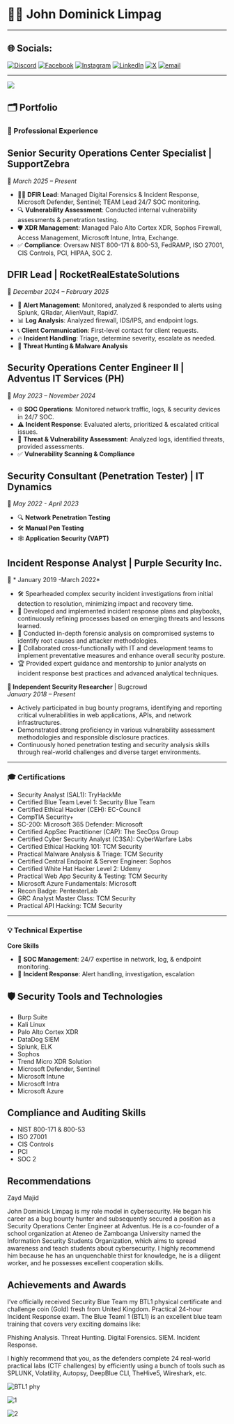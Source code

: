 # 👨‍💻 John Dominick Limpag

---

## 🌐 Socials:
[![Discord](https://img.shields.io/badge/Discord-%237289DA.svg?logo=discord&logoColor=white)](https://discord.gg/acherm4n) [![Facebook](https://img.shields.io/badge/Facebook-%231877F2.svg?logo=Facebook&logoColor=white)](https://facebook.com/Acherm4n) [![Instagram](https://img.shields.io/badge/Instagram-%23E4405F.svg?logo=Instagram&logoColor=white)](https://instagram.com/johndominick.lmpg) [![LinkedIn](https://img.shields.io/badge/LinkedIn-%230077B5.svg?logo=linkedin&logoColor=white)](https://linkedin.com/in/john-dominick-limpag-390a12264) [![X](https://img.shields.io/badge/X-black.svg?logo=X&logoColor=white)](https://x.com/jdlemps) [![email](https://img.shields.io/badge/Email-D14836?logo=gmail&logoColor=white)](mailto:johndominicklimpag@gmail.com) 

---
[![](https://visitcount.itsvg.in/api?id=Acherm4n&icon=0&color=0)](https://visitcount.itsvg.in)

<!-- Proudly created with GPRM ( https://gprm.itsvg.in ) -->

## 🗂️ Portfolio

### 💼 Professional Experience

## **Senior Security Operations Center Specialist | SupportZebra**  
📅 *March 2025 – Present*  

- 🕵️‍♂️ **DFIR Lead**: Managed Digital Forensics & Incident Response, Microsoft Defender, Sentinel; TEAM Lead 24/7 SOC monitoring.  
- 🔍 **Vulnerability Assessment**: Conducted internal vulnerability assessments & penetration testing.  
- 🛡️ **XDR Management**: Managed Palo Alto Cortex XDR, Sophos Firewall, Access Management, Microsoft Intune, Intra, Exchange.  
- ✅ **Compliance**: Oversaw NIST 800-171 & 800-53, FedRAMP, ISO 27001, CIS Controls, PCI, HIPAA, SOC 2.  

## **DFIR Lead | RocketRealEstateSolutions**  
📅 *December 2024 – February 2025*  

- 🚨 **Alert Management**: Monitored, analyzed & responded to alerts using Splunk, QRadar, AlienVault, Rapid7.  
- 📊 **Log Analysis**: Analyzed firewall, IDS/IPS, and endpoint logs.  
- 📞 **Client Communication**: First-level contact for client requests.  
- 🔥 **Incident Handling**: Triage, determine severity, escalate as needed.  
- 🎯 **Threat Hunting & Malware Analysis**  

## **Security Operations Center Engineer II | Adventus IT Services (PH)**  
📅 *May 2023 – November 2024*  

- 🌐 **SOC Operations**: Monitored network traffic, logs, & security devices in 24/7 SOC.  
- ⚠️ **Incident Response**: Evaluated alerts, prioritized & escalated critical issues.  
- 🔎 **Threat & Vulnerability Assessment**: Analyzed logs, identified threats, provided assessments.  
- ✅ **Vulnerability Scanning & Compliance**  

## **Security Consultant (Penetration Tester) | IT Dynamics**  
📅 *May 2022 - April 2023*  

- 🔍 **Network Penetration Testing**  
- 🛠️ **Manual Pen Testing**  
- 🕸️ **Application Security (VAPT)** 

## **Incident Response Analyst | Purple Security Inc.**  
📅 * January 2019 -March 2022*  

- 🛠️ Spearheaded complex security incident investigations from initial detection to resolution, minimizing impact and recovery time.  
- 📜 Developed and implemented incident response plans and playbooks, continuously refining processes based on emerging threats and lessons learned.  
- 🔎 Conducted in-depth forensic analysis on compromised systems to identify root causes and attacker methodologies.  
- 🤝 Collaborated cross-functionally with IT and development teams to implement preventative measures and enhance overall security posture.  
- 🏆 Provided expert guidance and mentorship to junior analysts on incident response best practices and advanced analytical techniques.  

**🔬 Independent Security Researcher** | Bugcrowd   
_January 2018 – Present_
- Actively participated in bug bounty programs, identifying and reporting critical vulnerabilities in web applications, APIs, and network infrastructures.
- Demonstrated strong proficiency in various vulnerability assessment methodologies and responsible disclosure practices.
- Continuously honed penetration testing and security analysis skills through real-world challenges and diverse target environments.

---

### 🎓 Certifications

- Security Analyst (SAL1): TryHackMe
- Certified Blue Team Level 1: Security Blue Team
- Certified Ethical Hacker (CEH): EC-Council
- CompTIA Security+ 
- SC-200: Microsoft 365 Defender: Microsoft
- Certified AppSec Practitioner (CAP): The SecOps Group
- Certified Cyber Security Analyst (C3SA): CyberWarfare Labs
- Certified Ethical Hacking 101: TCM Security
- Practical Malware Analysis & Triage: TCM Security
- Certified Central Endpoint & Server Engineer: Sophos
- Certified White Hat Hacker Level 2: Udemy
- Practical Web App Security & Testing: TCM Security
- Microsoft Azure Fundamentals: Microsoft
- Recon Badge: PentesterLab
- GRC Analyst Master Class: TCM Security
- Practical API Hacking: TCM Security

---

### 💡 Technical Expertise

**Core Skills**

- 🏢 **SOC Management**: 24/7 expertise in network, log, & endpoint monitoring.
- 🚨 **Incident Response**: Alert handling, investigation, escalation

## 🛡️ Security Tools and Technologies
- Burp Suite
- Kali Linux
- Palo Alto Cortex XDR
- DataDog SIEM
- Splunk, ELK
- Sophos
- Trend Micro XDR Solution
- Microsoft Defender, Sentinel
- Microsoft Intune
- Microsoft Intra
- Microsoft Azure

##  Compliance and Auditing Skills
- NIST 800-171 & 800-53
- ISO 27001
- CIS Controls
- PCI
- SOC 2

##  Recommendations
Zayd Majid

John Dominick Limpag is my role model in cybersecurity. He began his career as a bug bounty hunter and subsequently secured a position as a Security Operations Center Engineer at Adventus. He is a co-founder of a school organization at Ateneo de Zamboanga University named the Information Security Students Organization, which aims to spread awareness and teach students about cybersecurity. I highly recommend him because he has an unquenchable thirst for knowledge, he is a diligent worker, and he possesses excellent cooperation skills.

##  Achievements and Awards
I’ve officially received Security Blue Team  my BTL1 physical certificate and challenge coin (Gold) fresh from United Kingdom.
Practical 24-hour Incident Response exam.
The Blue Teaml 1 (BTL1) is an excellent blue team training that covers very exciting domains like:

Phishing Analysis.
Threat Hunting.
Digital Forensics.
SIEM.
Incident Response.

I highly recommend that you, as the defenders complete 24 real-world practical labs (CTF challenges) by efficiently using a bunch of tools such as SPLUNK, Volatility, Autopsy, DeepBlue CLI, TheHive5, Wireshark, etc.

![BTL1 phy](https://github.com/user-attachments/assets/9eb95066-5ba1-418b-a788-da7999f88649)

![1](https://github.com/user-attachments/assets/0a1ea2d0-a6d4-4eda-aa09-55a4d1909244)

![2](https://github.com/user-attachments/assets/91c24ea8-c4c0-4561-82d6-709b08768d8c)
